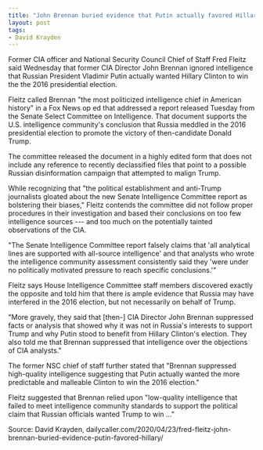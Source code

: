 ```yaml
---
title: "John Brennan buried evidence that Putin actually favored Hillary in 2016"
layout: post
tags:
- David Krayden
---
```


Former CIA officer and National Security Council Chief of Staff Fred Fleitz said Wednesday that former CIA Director John Brennan ignored intelligence that Russian President Vladimir Putin actually wanted Hillary Clinton to win the the 2016 presidential election.

Fleitz called Brennan "the most politicized intelligence chief in American history" in a Fox News op ed that addressed a report released Tuesday from the Senate Select Committee on Intelligence. That document supports the U.S. intelligence community's conclusion that Russia meddled in the 2016 presidential election to promote the victory of then-candidate Donald Trump.

The committee released the document in a highly edited form that does not include any reference to recently declassified files that point to a possible Russian disinformation campaign that attempted to malign Trump.

While recognizing that "the political establishment and anti-Trump journalists gloated about the new Senate Intelligence Committee report as bolstering their biases," Fleitz contends the committee did not follow proper procedures in their investigation and based their conclusions on too few intelligence sources --- and too much on the potentially tainted observations of the CIA.

"The Senate Intelligence Committee report falsely claims that 'all analytical lines are supported with all-source intelligence' and that analysts who wrote the intelligence community assessment consistently said they 'were under no politically motivated pressure to reach specific conclusions.'"

Fleitz says House Intelligence Committee staff members discovered exactly the opposite and told him that there is ample evidence that Russia may have interfered in the 2016 election, but not necessarily on behalf of Trump.

"More gravely, they said that \[then-\] CIA Director John Brennan suppressed facts or analysis that showed why it was not in Russia's interests to support Trump and why Putin stood to benefit from Hillary Clinton's election. They also told me that Brennan suppressed that intelligence over the objections of CIA analysts."

The former NSC chief of staff further stated that "Brennan suppressed high-quality intelligence suggesting that Putin actually wanted the more predictable and malleable Clinton to win the 2016 election."

Fleitz suggested that Brennan relied upon "low-quality intelligence that failed to meet intelligence community standards to support the political claim that Russian officials wanted Trump to win ..."

Source: David Krayden, dailycaller.com/2020/04/23/fred-fleitz-john-brennan-buried-evidence-putin-favored-hillary/
